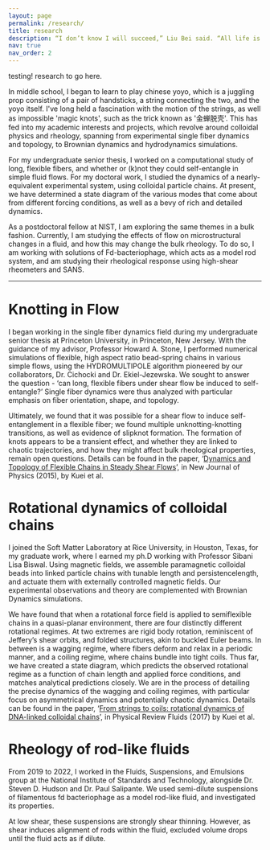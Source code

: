 ```yaml
---
layout: page
permalink: /research/
title: research
description: “I don’t know I will succeed,” Liu Bei said. “All life is an experiment. But when I die I will know that I once tried to fly as high as a dragon.” -*Ken Liu (and Ralph Waldo Emerson)*
nav: true
nav_order: 2
---
```


testing! research to go here. 

In middle school, I began to learn to play chinese yoyo, which is a juggling prop consisting of a pair of handsticks, a string connecting the two, and the yoyo itself. I've long held a fascination with the motion of the strings, as well as impossible 'magic knots', such as the trick known as '金蝉脱壳'. This has fed into my academic interests and projects, which revolve around colloidal physics and rheology, spanning from experimental single fiber dynamics and topology, to Brownian dynamics and hydrodynamics simulations.

For my undergraduate senior thesis, I worked on a computational study of long, flexible fibers, and whether or (k)not they could self-entangle in simple fluid flows. For my doctoral work, I studied the dynamics of a nearly-equivalent experimental system, using colloidal particle chains. At present, we have determined a state diagram of the various modes that come about from different forcing conditions, as well as a bevy of rich and detailed dynamics. 

As a postdoctoral fellow at NIST, I am exploring the same themes in a bulk fashion. Currently, I am studying the effects of flow on microstructural changes in a fluid, and how this may change the bulk rheology. To do so, I am working with solutions of Fd-bacteriophage, which acts as a model rod system, and am studying their rheological response using high-shear rheometers and SANS.


---

# Knotting in Flow

I began working in the single fiber dynamics field during my undergraduate senior thesis at Princeton University, in Princeton, New Jersey. With the guidance of my advisor, Professor Howard A. Stone, I performed numerical simulations of flexible, high aspect ratio bead-spring chains in various simple flows, using the HYDROMULTIPOLE algorithm pioneered by our collaborators, Dr. Cichocki and Dr. Ekiel-Jezewska. We sought to answer the question - ‘can long, flexible fibers under shear flow be induced to self-entangle?’ Single fiber dynamics were thus analyzed with particular emphasis on fiber orientation, shape, and topology.

Ultimately, we found that it was possible for a shear flow to induce self-entanglement in a flexible fiber; we found multiple unknotting-knotting transitions, as well as evidence of slipknot formation. The formation of knots appears to be a transient effect, and whether they are linked to chaotic trajectories, and how they might affect bulk rheological properties, remain open questions. Details can be found in the paper, ‘[Dynamics and Topology of Flexible Chains in Steady Shear Flows](http://dx.doi.org/10.1088/1367-2630/17/5/053009)’, in New Journal of Physics (2015), by Kuei et al.

# Rotational dynamics of colloidal chains


I joined the Soft Matter Laboratory at Rice University, in Houston, Texas, for my graduate work, where I earned my ph.D working with Professor Sibani Lisa Biswal. Using magnetic fields, we assemble paramagnetic colloidal beads into linked particle chains with tunable length and persistencelength, and actuate them with externally controlled magnetic fields. Our experimental observations and theory are complemented with Brownian Dynamics simulations.

We have found that when a rotational force field is applied to semiflexible chains in a quasi-planar environment, there are four distinctly different rotational regimes. At two extremes are rigid body rotation, reminiscent of Jeffery’s shear orbits, and folded structures, akin to buckled Euler beams. In between is a wagging regime, where fibers deform and relax in a periodic manner, and a coiling regime, where chains bundle into tight coils. Thus far, we have created a state diagram, which predicts the observed rotational regime as a function of chain length and applied force conditions, and matches analytical predictions closely. We are in the process of detailing the precise dynamics of the wagging and coiling regimes, with particular focus on asymmetrical dynamics and potentially chaotic dynamics. Details can be found in the paper, ‘[From strings to coils: rotational dynamics of DNA-linked colloidal chains](https://journals.aps.org/prfluids/accepted/ed071Y4cO8112a5e22607941b6fefb072a9966567)’, in Physical Review Fluids (2017) by Kuei et al.

# Rheology of rod-like fluids

From 2019 to 2022, I worked in the Fluids, Suspensions, and Emulsions group at the National Institute of Standards and Technology, alongside Dr. Steven D. Hudson and Dr. Paul Salipante. We used semi-dilute suspensions of filamentous fd bacteriophage as a model rod-like fluid, and investigated its properties.

At low shear, these suspensions are strongly shear thinning. However, as shear induces alignment of rods within the fluid, excluded volume drops until the fluid acts as if dilute. 